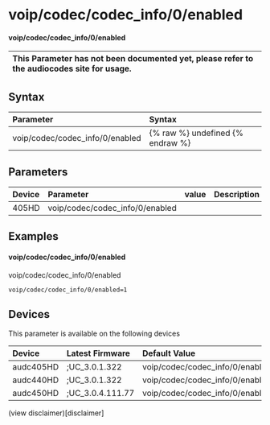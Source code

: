 ﻿---
description: voip/codec/codec_info/0/enabled
search: false
---

# voip/codec/codec_info/0/enabled

#### voip/codec/codec_info/0/enabled


| This Parameter has not been documented yet, please refer to the audiocodes site for usage.  |
| :--- |

## Syntax
| Parameter | Syntax |
| :--- | :--- |
|voip/codec/codec_info/0/enabled | {% raw %} undefined {% endraw %} |

## Parameters
|Device|Parameter|value|Description|
|:---|:---|:---|:---|
| 405HD | voip/codec/codec_info/0/enabled |  |  |

## Examples
#### voip/codec/codec_info/0/enabled

voip/codec/codec_info/0/enabled

```
voip/codec/codec_info/0/enabled=1
```

## Devices
This parameter is available on the following devices

| Device | Latest Firmware | Default Value |
|:---|:---|:---|
| audc405HD | ;UC_3.0.1.322 | voip/codec/codec_info/0/enabled=1 
| audc440HD | ;UC_3.0.1.322 | voip/codec/codec_info/0/enabled=1 
| audc450HD | ;UC_3.0.4.111.77 | voip/codec/codec_info/0/enabled=1 

(view disclaimer)[disclaimer]
